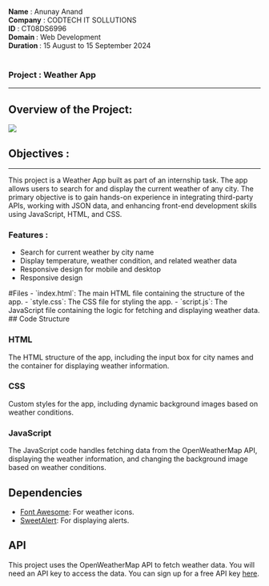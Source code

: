 <b>Name</b> : Anunay Anand <br/>
<b>Company</b> : CODTECH IT SOLLUTIONS <br/>
<b>ID</b> : CT08DS6996 <br/>
<b>Domain </b>: Web Development <br/>
<b>Duration </b>: 15 August to 15 September 2024 <br/>
<br>
<h3>Project : Weather App</h3>
<hr/>
<h2>Overview of the Project:</h2>
<img src="https://i.postimg.cc/02vrv67z/Screenshot-2024-08-21-205240.png">

<h2>Objectives : </h2>
<hr/>
<p>This project is a Weather App built as part of an internship task. The app allows users to search for and display the current weather of any city. The primary objective is to gain hands-on experience in integrating third-party APIs, working with JSON data, and enhancing front-end development skills using JavaScript, HTML, and CSS.</p>
<h3>Features : </h3>
<ul>
  <li>Search for current weather by city name</li>
  <li>Display temperature, weather condition, and related weather data</li>
  <li>Responsive design for mobile and desktop</li>
  <li>Responsive design</li>
</ul>
#Files
- `index.html`: The main HTML file containing the structure of the app.
- `style.css`: The CSS file for styling the app.
- `script.js`: The JavaScript file containing the logic for fetching and displaying weather data.
## Code Structure

### HTML
The HTML structure of the app, including the input box for city names and the container for displaying weather information.

### CSS
Custom styles for the app, including dynamic background images based on weather conditions.

### JavaScript
The JavaScript code handles fetching data from the OpenWeatherMap API, displaying the weather information, and changing the background image based on weather conditions.

## Dependencies
- [Font Awesome](https://cdnjs.cloudflare.com/ajax/libs/font-awesome/5.15.3/css/all.min.css): For weather icons.
- [SweetAlert](https://unpkg.com/sweetalert/dist/sweetalert.min.js): For displaying alerts.

## API
This project uses the OpenWeatherMap API to fetch weather data. You will need an API key to access the data. You can sign up for a free API key [here](https://openweathermap.org/api).



